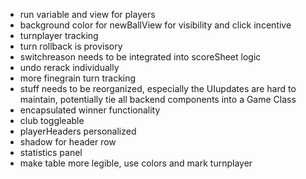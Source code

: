 - run variable and view for players
- background color for newBallView for visibility and click incentive
- turnplayer tracking
- turn rollback is provisory
- switchreason needs to be integrated into scoreSheet logic
- undo rerack individually
- more finegrain turn tracking
- stuff needs to be reorganized, especially the UIupdates are hard to maintain, potentially tie all backend components into a Game Class
- encapsulated winner functionality
- club toggleable
- playerHeaders personalized
- shadow for header row
- statistics panel
- make table more legible, use colors and mark turnplayer